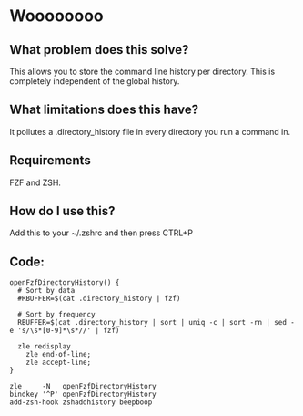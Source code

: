 # Woooooooo

## What problem does this solve?
This allows you to store the command line history per directory. This is completely independent of the global history.

## What limitations does this have?
It pollutes a .directory_history file in every directory you run a command in. 

## Requirements
FZF and ZSH.

## How do I use this? 
Add this to your ~/.zshrc and then press CTRL+P

## Code:

```
openFzfDirectoryHistory() {
  # Sort by data
  #RBUFFER=$(cat .directory_history | fzf)
  
  # Sort by frequency
  RBUFFER=$(cat .directory_history | sort | uniq -c | sort -rn | sed -e 's/\s*[0-9]*\s*//' | fzf)

  zle redisplay
	zle end-of-line;
	zle accept-line;
}

zle     -N   openFzfDirectoryHistory
bindkey '^P' openFzfDirectoryHistory
add-zsh-hook zshaddhistory beepboop
```
